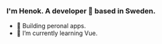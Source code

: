  ### I'm Henok. A developer 🚀 based in Sweden. 

- 🔭 Building peronal apps.
- 🌱 I’m currently learning Vue.
